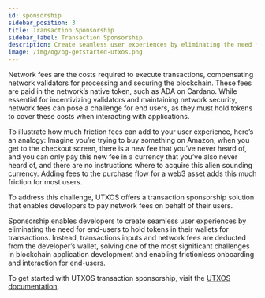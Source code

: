 ```yaml
---
id: sponsorship
sidebar_position: 3
title: Transaction Sponsorship
sidebar_label: Transaction Sponsorship
description: Create seamless user experiences by eliminating the need for end-users to hold tokens in their wallets for transactions
image: /img/og/og-getstarted-utxos.png
---
```


Network fees are the costs required to execute transactions, compensating network validators for processing and securing the blockchain. These fees are paid in the network’s native token, such as ADA on Cardano. While essential for incentivizing validators and maintaining network security, network fees can pose a challenge for end users, as they must hold tokens to cover these costs when interacting with applications.

To illustrate how much friction fees can add to your user experience, here’s an analogy: Imagine you’re trying to buy something on Amazon, when you get to the checkout screen, there is a new fee that you’ve never heard of, and you can only pay this new fee in a currency that you’ve also never heard of, and there are no instructions where to acquire this alien sounding currency. Adding fees to the purchase flow for a web3 asset adds this much friction for most users.

To address this challenge, UTXOS offers a transaction sponsorship solution that enables developers to pay network fees on behalf of their users.

Sponsorship enables developers to create seamless user experiences by eliminating the need for end-users to hold tokens in their wallets for transactions. Instead, transactions inputs and network fees are deducted from the developer’s wallet, solving one of the most significant challenges in blockchain application development and enabling frictionless onboarding and interaction for end-users.

To get started with UTXOS transaction sponsorship, visit the [UTXOS documentation](https://docs.utxos.dev/sponsor).